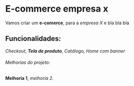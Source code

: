 #   E-commerce empresa x

Vamos criar um **e-comerce**, para a *empresa X* e bla bla bla

## Funcionalidades:

_Checkout, **Tela de produto**, Catálogo, Home com banner_


###### Melhorias do projeto:

__Melhoria 1__, _melhoria 2._